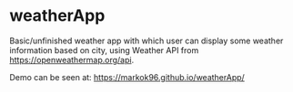 # weatherApp
Basic/unfinished weather app with which user can display some weather information based on city, using Weather API from https://openweathermap.org/api.

Demo can be seen at: https://markok96.github.io/weatherApp/
